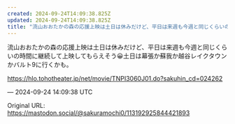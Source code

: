 ```yaml
---
created: 2024-09-24T14:09:38.825Z
updated: 2024-09-24T14:09:38.825Z
title: "流山おおたかの森の応援上映は土日は休みだけど、平日は来週も今週と同じくらいの時間に継続して上映してもらえそう😀土日は幕張か蘇我か越谷レイクタウンかバルト9に行く[...]"
---
```


<p>流山おおたかの森の応援上映は土日は休みだけど、平日は来週も今週と同じくらいの時間に継続して上映してもらえそう😀土日は幕張か蘇我か越谷レイクタウンかバルト9に行くかも。</p><p><a href="https://hlo.tohotheater.jp/net/movie/TNPI3060J01.do?sakuhin_cd=024262" target="_blank" rel="nofollow noopener noreferrer" translate="no"><span class="invisible">https://</span><span class="ellipsis">hlo.tohotheater.jp/net/movie/T</span><span class="invisible">NPI3060J01.do?sakuhin_cd=024262</span></a></p>

&mdash; 2024-09-24 14:09:38 UTC

Original URL: https://mastodon.social/@sakuramochi0/113192925844421893
